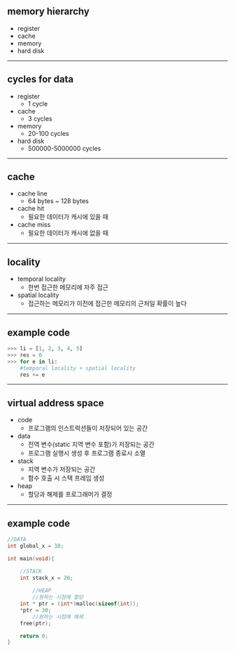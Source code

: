 ## memory hierarchy
  - register
  - cache
  - memory
  - hard disk
---

## cycles for data
  - register
    - 1 cycle
  - cache
    - 3 cycles
  - memory
    - 20-100 cycles
  - hard disk
    - 500000-5000000 cycles
---

## cache
  - cache line 
    - 64 bytes ~ 128 bytes
  - cache hit
    - 필요한 데이터가 캐시에 있을 때 
  - cache miss
    - 필요한 데이터가 캐시에 없을 때
      
---

## locality
  - temporal locality
    - 한번 접근한 메모리에 자주 접근
  - spatial locality
    - 접근하는 메모리가 이전에 접근한 메모리의
      근처일 확률이 높다
---

## example code
```python
>>> li = [1, 2, 3, 4, 5]
>>> res = 0
>>> for e in li:
    #temporal locality + spatial locality
	res += e
```
  
---
## virtual address space
  - code
    - 프로그램의 인스트럭션들이 저장되어 있는 공간
  - data
    - 전역 변수(static 지역 변수 포함)가 저장되는 공간
    - 프로그램 실행시 생성 후 프로그램 종료시 소멸 
  - stack
    - 지역 변수가 저장되는 공간
    - 함수 호출 시 스택 프레임 생성
  - heap
    - 할당과 해제를 프로그래머가 결정
---
## example code
```C
//DATA
int global_x = 10;

int main(void){

	//STACK
	int stack_x = 20;
    
        //HEAP
        //원하는 시점에 할당 
	int * ptr = (int*)malloc(sizeof(int));
	*ptr = 30;
        //원하는 시점에 해제
	free(ptr);

	return 0;
}
```